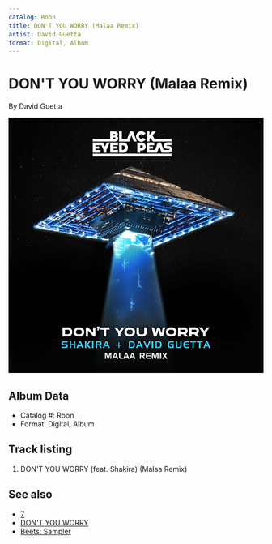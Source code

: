 ```yaml
---
catalog: Roon
title: DON'T YOU WORRY (Malaa Remix)
artist: David Guetta
format: Digital, Album
---
```


# DON'T YOU WORRY (Malaa Remix)

By David Guetta

![](../../assets/albumcovers/David_Guetta-DONT_YOU_WORRY_Malaa_Remix.png)

## Album Data

- Catalog #: Roon
- Format: Digital, Album


## Track listing


1. DON'T YOU WORRY (feat. Shakira) (Malaa Remix)


## See also

- [7](7.md)
- [DON'T YOU WORRY](DONT_YOU_WORRY.md)
- [Beets: Sampler](../../Beets/David_Guetta/Sampler.md)
